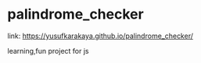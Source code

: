 # palindrome_checker

link: https://yusufkarakaya.github.io/palindrome_checker/

learning,fun project for js
